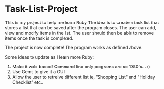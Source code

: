 # Task-List-Project
This is my project to help me learn Ruby
The idea is to create a task list that stores a list that can be saved after the program closes.  The user can add, view and modify items in the list.   The user should then be able to remove items once the task is completed.

The project is now complete!  The program works as defined above.  

Some ideas to update as I learn more Ruby:  
1. Make it web-based!  Command line only programs are so 1980's... :)  
2. Use Gems to give it a GUI  
3. Allow the user to retreive different list ie, "Shopping List" and "Holiday Checklist" etc..  

